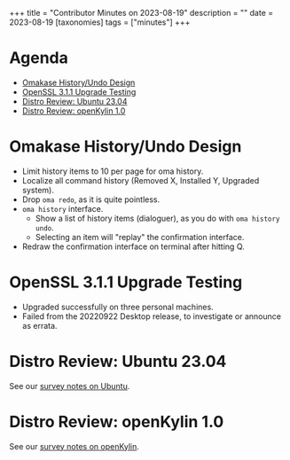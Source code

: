 +++
title = "Contributor Minutes on 2023-08-19"
description = ""
date = 2023-08-19
[taxonomies]
tags = ["minutes"]
+++

Agenda
======

- [Omakase History/Undo Design](#omakase-history-undo-design)
- [OpenSSL 3.1.1 Upgrade Testing](#outreach-workgroup-for-bilibili-wechat-etc)
- [Distro Review: Ubuntu 23.04](#distro-review-ubuntu-23.04)
- [Distro Review: openKylin 1.0](#distro-review-openkylin-1.0)

Omakase History/Undo Design
===========================

- Limit history items to 10 per page for oma history.
- Localize all command history (Removed X, Installed Y, Upgraded system).
- Drop `oma redo`, as it is quite pointless.
- `oma history` interface.
    - Show a list of history items (dialoguer), as you do with `oma history undo`.
    - Selecting an item will "replay" the confirmation interface.
- Redraw the confirmation interface on terminal after hitting Q.

OpenSSL 3.1.1 Upgrade Testing
=============================

- Upgraded successfully on three personal machines.
- Failed from the 20220922 Desktop release, to investigate or announce as errata.

Distro Review: Ubuntu 23.04
===========================

See our [survey notes on Ubuntu](/developer/notes/distro-survey-2023#ubuntu).

Distro Review: openKylin 1.0
============================

See our [survey notes on openKylin](/developer/notes/distro-survey-2023#openkylin).